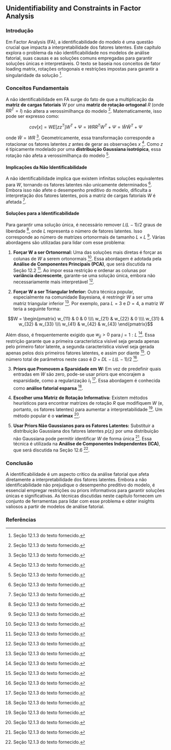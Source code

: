 ## Unidentifiability and Constraints in Factor Analysis

### Introdução
Em Factor Analysis (FA), a identificabilidade do modelo é uma questão crucial que impacta a interpretabilidade dos fatores latentes. Este capítulo explora o problema da não identificabilidade nos modelos de análise fatorial, suas causas e as soluções comuns empregadas para garantir soluções únicas e interpretáveis. O texto se baseia nos conceitos de fator loading matrix, rotações ortogonais e restrições impostas para garantir a singularidade da solução [^1].

### Conceitos Fundamentais
A não identificabilidade em FA surge do fato de que a multiplicação da **matriz de cargas fatoriais** $W$ por uma **matriz de rotação ortogonal** $R$ (onde $RR^T = I$) não altera a verossimilhança do modelo [^1]. Matematicamente, isso pode ser expresso como:

$$cov[x] = W E[zz^T] W^T + \Psi = WRR^T W^T + \Psi = \tilde{W}\tilde{W}^T + \Psi$$

onde $\tilde{W} = WR$ [^1]. Geometricamente, essa transformação corresponde a rotacionar os fatores latentes $z$ antes de gerar as observações $x$ [^1]. Como $z$ é tipicamente modelado por uma **distribuição Gaussiana isotrópica**, essa rotação não afeta a verossimilhança do modelo [^1].

#### Implicações da Não Identificabilidade
A não identificabilidade implica que existem infinitas soluções equivalentes para $W$, tornando os fatores latentes não unicamente determinados [^1]. Embora isso não afete o desempenho preditivo do modelo, dificulta a interpretação dos fatores latentes, pois a matriz de cargas fatoriais $W$ é afetada [^1].

#### Soluções para a Identificabilidade
Para garantir uma solução única, é necessário remover $L(L-1)/2$ graus de liberdade [^1], onde $L$ representa o número de fatores latentes. Isso corresponde ao número de matrizes ortonormais de tamanho $L \times L$ [^1]. Várias abordagens são utilizadas para lidar com esse problema:

1.  **Forçar W a ser Ortonormal:** Uma das soluções mais diretas é forçar as colunas de $W$ a serem ortonormais [^1]. Essa abordagem é adotada pela **Análise de Componentes Principais (PCA)**, que será discutida na Seção 12.2 [^1]. Ao impor essa restrição e ordenar as colunas por **variância decrescente**, garante-se uma solução única, embora não necessariamente mais interpretável [^1].

2.  **Forçar W a ser Triangular Inferior:** Outra técnica popular, especialmente na comunidade Bayesiana, é restringir $W$ a ser uma matriz triangular inferior [^1]. Por exemplo, para $L = 3$ e $D = 4$, a matriz $W$ teria a seguinte forma:

$$W = \begin{pmatrix} w_{11} & 0 & 0 \\\\ w_{21} & w_{22} & 0 \\\\ w_{31} & w_{32} & w_{33} \\\\ w_{41} & w_{42} & w_{43} \end{pmatrix}$$

Além disso, é frequentemente exigido que $w_{jj} > 0$ para $j = 1 : L$ [^1]. Essa restrição garante que a primeira característica visível seja gerada apenas pelo primeiro fator latente, a segunda característica visível seja gerada apenas pelos dois primeiros fatores latentes, e assim por diante [^1]. O número total de parâmetros neste caso é $D + DL - L(L-1)/2$ [^1].

3.  **Priors que Promovem a Sparsidade em W:** Em vez de predefinir quais entradas em $W$ são zero, pode-se usar priors que encorajem a esparsidade, como a regularização $l_1$ [^1]. Essa abordagem é conhecida como **análise fatorial esparsa** [^1].

4.  **Escolher uma Matriz de Rotação Informativa:** Existem métodos heurísticos para encontrar matrizes de rotação $R$ que modifiquem $W$ (e, portanto, os fatores latentes) para aumentar a interpretabilidade [^1]. Um método popular é o **varimax** [^1].

5.  **Usar Priors Não Gaussianos para os Fatores Latentes:** Substituir a distribuição Gaussiana dos fatores latentes $p(z_i)$ por uma distribuição não Gaussiana pode permitir identificar $W$ de forma única [^1]. Essa técnica é utilizada na **Análise de Componentes Independentes (ICA)**, que será discutida na Seção 12.6 [^1].

### Conclusão
A identificabilidade é um aspecto crítico da análise fatorial que afeta diretamente a interpretabilidade dos fatores latentes. Embora a não identificabilidade não prejudique o desempenho preditivo do modelo, é essencial empregar restrições ou priors informativos para garantir soluções únicas e significativas. As técnicas discutidas neste capítulo fornecem um conjunto de ferramentas para lidar com esse problema e obter insights valiosos a partir de modelos de análise fatorial.

### Referências
[^1]: Seção 12.1.3 do texto fornecido.
<!-- END -->